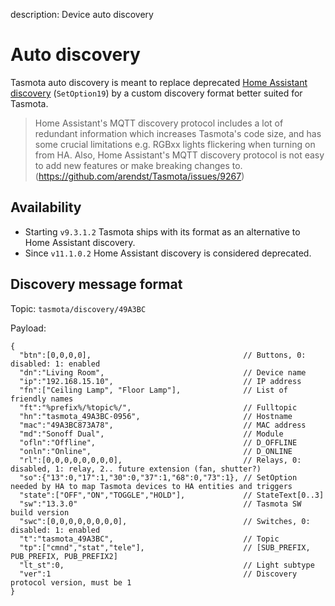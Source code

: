 description: Device auto discovery

# Auto discovery
Tasmota auto discovery is meant to replace deprecated [Home Assistant discovery]([Home-Assistant.md](Home-Assistant.md#legacy-discovery-format)) (`SetOption19`) by a custom discovery format better suited for Tasmota.

> Home Assistant's MQTT discovery protocol includes a lot of redundant information which increases Tasmota's code size, and has some crucial limitations e.g. RGBxx lights flickering when turning on from HA.
> Also, Home Assistant's MQTT discovery protocol is not easy to add new features or make breaking changes to. (https://github.com/arendst/Tasmota/issues/9267)

## Availability
* Starting `v9.3.1.2` Tasmota ships with its format as an alternative to Home Assistant discovery.
* Since `v11.1.0.2` Home Assistant discovery is considered deprecated.

## Discovery message format
Topic: `tasmota/discovery/49A3BC`

Payload:
```
{
  "btn":[0,0,0,0],                                  // Buttons, 0: disabled: 1: enabled
  "dn":"Living Room",                               // Device name
  "ip":"192.168.15.10",                             // IP address
  "fn":["Ceiling Lamp", "Floor Lamp"],              // List of friendly names
  "ft":"%prefix%/%topic%/",                         // Fulltopic
  "hn":"tasmota_49A3BC-0956",                       // Hostname
  "mac":"49A3BC873A78",                             // MAC address
  "md":"Sonoff Dual",                               // Module
  "ofln":"Offline",                                 // D_OFFLINE
  "onln":"Online",                                  // D_ONLINE
  "rl":[0,0,0,0,0,0,0,0],                           // Relays, 0: disabled, 1: relay, 2.. future extension (fan, shutter?)
  "so":{"13":0,"17":1,"30":0,"37":1,"68":0,"73":1}, // SetOption needed by HA to map Tasmota devices to HA entities and triggers
  "state":["OFF","ON","TOGGLE","HOLD"],             // StateText[0..3]
  "sw":"13.3.0"                                     // Tasmota SW build version
  "swc":[0,0,0,0,0,0,0,0],                          // Switches, 0: disabled: 1: enabled
  "t":"tasmota_49A3BC",                             // Topic
  "tp":["cmnd","stat","tele"],                      // [SUB_PREFIX, PUB_PREFIX, PUB_PREFIX2]
  "lt_st":0,                                        // Light subtype
  "ver":1                                           // Discovery protocol version, must be 1
}
```
